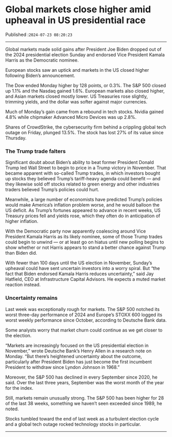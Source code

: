 # Global markets close higher amid upheaval in US presidential race

Published :`2024-07-23 08:20:23`

---

Global markets made solid gains after President Joe Biden dropped out of the 2024 presidential election Sunday and endorsed Vice President Kamala Harris as the Democratic nominee.

European stocks saw an uptick and markets in the US closed higher following Biden’s announcement.

The Dow ended Monday higher by 128 points, or 0.3%. The S&P 500 closed up 1.1% and the Nasdaq gained 1.6%. European markets also closed higher, and Asian markets closed mostly lower. US Treasuries rose slightly, trimming yields, and the dollar was softer against major currencies.

Much of Monday’s gain came from a rebound in tech stocks. Nvidia gained 4.8% while chipmaker Advanced Micro Devices was up 2.8%.

Shares of CrowdStrike, the cybersecurity firm behind a crippling global tech outage on Friday, plunged 13.5%. The stock has lost 27% of its value since Thursday.

### The Trump trade falters

Significant doubt about Biden’s ability to beat former President Donald Trump led Wall Street to begin to price in a Trump victory in November. That became apparent with so-called Trump trades, in which investors bought up stocks they believed Trump’s tariff-heavy agenda could benefit — and they likewise sold off stocks related to green energy and other industries traders believed Trump’s policies could hurt.

Meanwhile, a large number of economists have predicted Trump’s policies would make America’s inflation problem worse, and he would balloon the US deficit. As Trump’s fortunes appeared to advance in recent weeks, US Treasury prices fell and yields rose, which they often do in anticipation of higher inflation.

With the Democratic party now apparently coalescing around Vice President Kamala Harris as its likely nominee, some of those Trump trades could begin to unwind — or at least go on hiatus until new polling begins to show whether or not Harris appears to stand a better chance against Trump than Biden did.

With fewer than 100 days until the US election in November, Sunday’s upheaval could have sent uncertain investors into a worry spiral. But “the fact that Biden endorsed Kamala Harris reduces uncertainty,” said Jay Hatfield, CEO at Infrastructure Capital Advisors. He expects a muted market reaction instead.

### Uncertainty remains

Last week was exceptionally rough for markets. The S&P 500 notched its worst three-day performance of 2024 and Europe’s STOXX 600 logged its worst weekly performance since October, according to Deutsche Bank data.

Some analysts worry that market churn could continue as we get closer to the election.

“Markets are increasingly focused on the US presidential election in November,” wrote Deutsche Bank’s Henry Allen in a research note on Monday. “But there’s heightened uncertainty about the outcome, particularly after President Biden has just become the first incumbent President to withdraw since Lyndon Johnson in 1968.”

Moreover, the S&P 500 has declined in every September since 2020, he said. Over the last three years, September was the worst month of the year for the index.

Still, markets remain unusually strong. The S&P 500 has been higher for 28 of the last 38 weeks, something we haven’t seen exceeded since 1989, he noted.

Stocks tumbled toward the end of last week as a turbulent election cycle and a global tech outage rocked technology stocks in particular.

---

